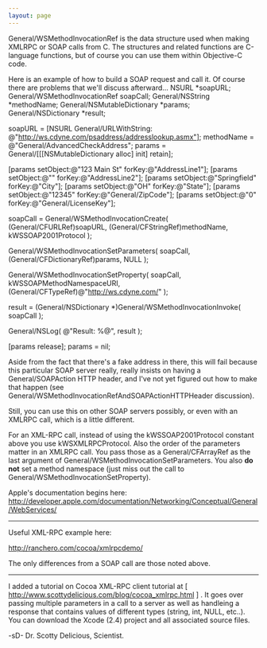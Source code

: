 ```yaml
---
layout: page
---
```


General/WSMethodInvocationRef is the data structure used when making XMLRPC or SOAP calls from C. The structures and related functions are C-language functions, but of course you can use them within Objective-C code.

Here is an example of how to build a SOAP request and call it. Of course there are problems that we'll discuss afterward...
    NSURL                 *soapURL;
General/WSMethodInvocationRef  soapCall;
General/NSString              *methodName;
General/NSMutableDictionary   *params;
General/NSDictionary          *result;

soapURL    = [NSURL General/URLWithString:
    @"http://ws.cdyne.com/psaddress/addresslookup.asmx"];
methodName = @"General/AdvancedCheckAddress";
params     = General/[[[NSMutableDictionary alloc] init] retain];

[params setObject:@"123 Main St" forKey:@"AddressLine1"];
[params setObject:@""            forKey:@"AddressLine2"];
[params setObject:@"Springfield" forKey:@"City"];
[params setObject:@"OH"          forKey:@"State"];
[params setObject:@"12345"       forKey:@"General/ZipCode"];
[params setObject:@"0"           forKey:@"General/LicenseKey"];

soapCall = General/WSMethodInvocationCreate(
    (General/CFURLRef)soapURL,
    (General/CFStringRef)methodName,
    kWSSOAP2001Protocol );

General/WSMethodInvocationSetParameters(
    soapCall,
    (General/CFDictionaryRef)params,
    NULL );

General/WSMethodInvocationSetProperty(
    soapCall,
    kWSSOAPMethodNamespaceURI,
    (General/CFTypeRef)@"http://ws.cdyne.com/" );


result = (General/NSDictionary *)General/WSMethodInvocationInvoke( soapCall );

General/NSLog( @"Result: %@", result );

[params release];
params = nil;

Aside from the fact that there's a fake address in there, this will fail because this particular SOAP server really, really insists on having a General/SOAPAction HTTP header, and I've not yet figured out how to make that happen (see General/WSMethodInvocationRefAndSOAPActionHTTPHeader discussion).

Still, you can use this on other SOAP servers possibly, or even with an XMLRPC call, which is a little different.

For an XML-RPC call, instead of using the kWSSOAP2001Protocol constant above you use kWSXMLRPCProtocol. Also the order of the parameters matter in an XMLRPC call. You pass those as a General/CFArrayRef as the last argument of General/WSMethodInvocationSetParameters. You also **do not** set a method namespace (just miss out the call to General/WSMethodInvocationSetProperty).

Apple's documentation begins here:
http://developer.apple.com/documentation/Networking/Conceptual/General/WebServices/

----

Useful XML-RPC example here:

http://ranchero.com/cocoa/xmlrpcdemo/

The only differences from a SOAP call are those noted above.


----

I added a tutorial on Cocoa XML-RPC client tutorial at [ http://www.scottydelicious.com/blog/cocoa_xmlrpc.html ] . It goes over passing multiple parameters in a call to a server as well as handleing a response that contains values of different types (string, int, NULL, etc..). You can download the Xcode (2.4) project and all associated source files.

-sD-
Dr. Scotty Delicious, Scientist.